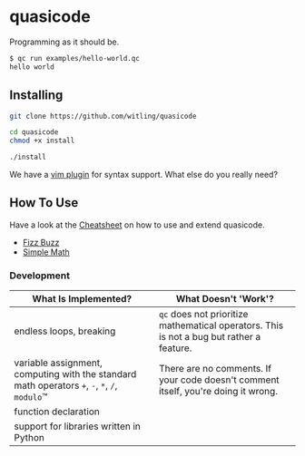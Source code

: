 # quasicode

Programming as it should be.

``` bash
$ qc run examples/hello-world.qc
hello world
```

## Installing

``` bash
git clone https://github.com/witling/quasicode

cd quasicode
chmod +x install

./install
```

We have a [vim plugin](https://github.com/witling/quasi.vim) for syntax support. What else do you really need?

## How To Use

Have a look at the [Cheatsheet](./CHEATSHEET.md) on how to use and extend quasicode. 

- [Fizz Buzz](/examples/fizzbuzz.qc)
- [Simple Math](/examples/math.qc)

### Development

What Is Implemented? | What Doesn't 'Work'?
---|---
endless loops, breaking | `qc` does not prioritize mathematical operators. This is not a bug but rather a feature.
variable assignment, computing with the standard math operators `+`, `-`, `*`, `/`, `modulo`™ | There are no comments. If your code doesn't comment itself, you're doing it wrong.
function declaration | 
support for libraries written in Python | 
